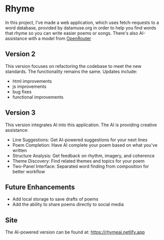 # Rhyme

In this project, I've made a web application, which uses fetch-requests to a word database, provided by datamuse.org in order to help you find words that rhyme so you can write easier poems or songs. There's also AI-assistance with a model from [OpenRouter](https://openrouter.ai/)

## Version 2
This version focuses on refactoring the codebase to meet the new standards. The functionality remains the same.
Updates include:
- html improvements
- js improvements
- bug fixes
- functional improvements

## Version 3
This version integrates AI into this application. The AI is providing creative assistance:
- Line Suggestions: Get AI-powered suggestions for your next lines
- Poem Completion: Have AI complete your poem based on what you've written
- Structure Analysis: Get feedback on rhythm, imagery, and coherence
- Theme Discovery: Find related themes and topics for your poem
- Two-Panel Interface: Separated word finding from composition for better workflow

## Future Enhancements
- Add local storage to save drafts of poems
- Add the ability to share poems directly to social media

## Site
The AI-powered version can be found at: https://rhymeai.netlify.app
